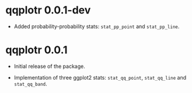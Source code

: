 # qqplotr 0.0.1-dev

* Added probability-probability stats: `stat_pp_point` and `stat_pp_line`.

# qqplotr 0.0.1

* Initial release of the package.

* Implementation of three ggplot2 stats: `stat_qq_point`, `stat_qq_line` and `stat_qq_band`.

